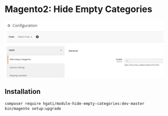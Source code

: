 # Magento2: Hide Empty Categories

![](details.png)

## Installation

```
composer require hgati/module-hide-empty-categories:dev-master
bin/magento setup:upgrade
```
